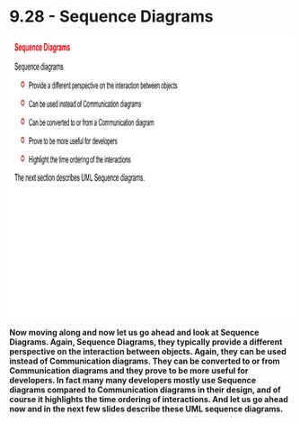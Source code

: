 # 9.28 - Sequence Diagrams

<img src="/images/09_28_01.jpg" width="800" height="500">

**Now moving along and now let us go ahead and look at Sequence Diagrams. Again, Sequence Diagrams, they typically provide a different perspective on the interaction between objects. Again, they can be used instead of Communication diagrams. They can be converted to or from Communication diagrams and they prove to be more useful for developers. In fact many many developers mostly use Sequence diagrams compared to Communication diagrams in their design, and of course it highlights the time ordering of interactions. And let us go ahead now and in the next few slides describe these UML sequence diagrams.**